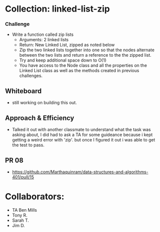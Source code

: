 # Collection: linked-list-zip

### Challenge
- Write a function called zip lists
  - Arguments: 2 linked lists
  - Return: New Linked List, zipped as noted below
  - Zip the two linked lists together into one so that the nodes alternate between the two lists and return a reference to the the zipped list.
  - Try and keep additional space down to O(1)
  - You have access to the Node class and all the properties on the Linked List class as well as the methods created in previous challenges.

## Whiteboard
- still working on building this out.

## Approach & Efficiency
- Talked it out with another classmate to understand what the task was asking about, I did had to ask a TA for some guideance because i kept getting a weird error with 'zip'. but once I figured it out i was able to get the test to pass.


## PR 08

- <https://github.com/Marthaquinram/data-structures-and-algorithms-401/pull/15>

# Collaborators:
  - TA Ben Mills
  - Tony R.
  - Sarah T.
  - Jim D.
  
